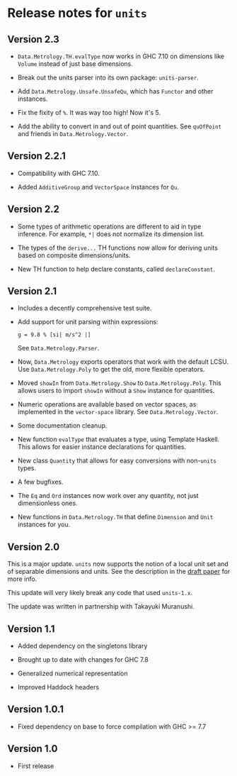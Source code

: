 Release notes for `units`
=========================

Version 2.3
-----------
* `Data.Metrology.TH.evalType` now works in GHC 7.10 on dimensions like `Volume` instead
of just base dimensions.

* Break out the units parser into its own package: `units-parser`.

* Add `Data.Metrology.Unsafe.UnsafeQu`, which has `Functor` and other
instances.

* Fix the fixity of `%`. It was way too high! Now it's 5.

* Add the ability to convert in and out of point quantities. See `quOfPoint`
and friends in `Data.Metrology.Vector`.

Version 2.2.1
-------------

* Compatibility with GHC 7.10.

* Added `AdditiveGroup` and `VectorSpace` instances for `Qu`.

Version 2.2
-----------

* Some types of arithmetic operations are different to aid in type inference.
For example, `*|` does not normalize its dimension list.

* The types of the `derive...` TH functions now allow for deriving units
based on composite dimensions/units.

* New TH function to help declare constants, called `declareConstant`.

Version 2.1
-----------

* Includes a decently comprehensive test suite.

* Add support for unit parsing within expressions:

      g = 9.8 % [si| m/s^2 |]

  See `Data.Metrology.Parser`.

* Now, `Data.Metrology` exports operators that work with the default
  LCSU. Use `Data.Metrology.Poly` to get the old, more flexible operators.

* Moved `showIn` from `Data.Metrology.Show` to `Data.Metrology.Poly`. This
  allows users to import `showIn` without a `Show` instance for quantities.

* Numeric operations are available based on vector spaces, as implemented in
  the `vector-space` library. See `Data.Metrology.Vector`.

* Some documentation cleanup.

* New function `evalType` that evaluates a type, using Template Haskell. This
  allows for easier instance declarations for quantities.

* New class `Quantity` that allows for easy conversions with non-`units` types.

* A few bugfixes.

* The `Eq` and `Ord` instances now work over any quantity, not just dimensionless ones.

* New functions in `Data.Metrology.TH` that define `Dimension` and `Unit` instances
  for you.

Version 2.0
-----------

This is a major update. `units` now supports the notion of a local unit set
and of separable dimensions and units. See the description in the
[draft paper](http://www.cis.upenn.edu/~eir/papers/2014/units/units.pdf) for
more info.

This update will very likely break any code that used `units-1.x`.

The update was written in partnership with Takayuki Muranushi.

Version 1.1
-----------

* Added dependency on the singletons library

* Brought up to date with changes for GHC 7.8

* Generalized numerical representation

* Improved Haddock headers

Version 1.0.1
-------------

* Fixed dependency on base to force compilation with GHC >= 7.7

Version 1.0
-----------

 * First release

